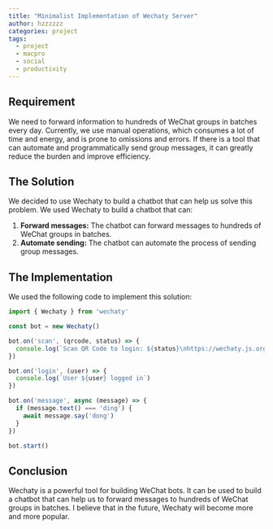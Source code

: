 ```yaml
---
title: "Minimalist Implementation of Wechaty Server"
author: hzzzzzz
categories: project
tags:
  - project
  - macpro
  - social
  - productivity
---
```


## Requirement

We need to forward information to hundreds of WeChat groups in batches every day. Currently, we use manual operations, which consumes a lot of time and energy, and is prone to omissions and errors. If there is a tool that can automate and programmatically send group messages, it can greatly reduce the burden and improve efficiency.

## The Solution

We decided to use Wechaty to build a chatbot that can help us solve this problem. We used Wechaty to build a chatbot that can:

1. **Forward messages:** The chatbot can forward messages to hundreds of WeChat groups in batches.
2. **Automate sending:** The chatbot can automate the process of sending group messages.

## The Implementation

We used the following code to implement this solution:

```typescript
import { Wechaty } from 'wechaty'

const bot = new Wechaty()

bot.on('scan', (qrcode, status) => {
  console.log(`Scan QR Code to login: ${status}\nhttps://wechaty.js.org/qrcode/${encodeURIComponent(qrcode)}`)
})

bot.on('login', (user) => {
  console.log(`User ${user} logged in`)
})

bot.on('message', async (message) => {
  if (message.text() === 'ding') {
    await message.say('dong')
  }
})

bot.start()
```

## Conclusion

Wechaty is a powerful tool for building WeChat bots. It can be used to build a chatbot that can help us to forward messages to hundreds of WeChat groups in batches. I believe that in the future, Wechaty will become more and more popular.
